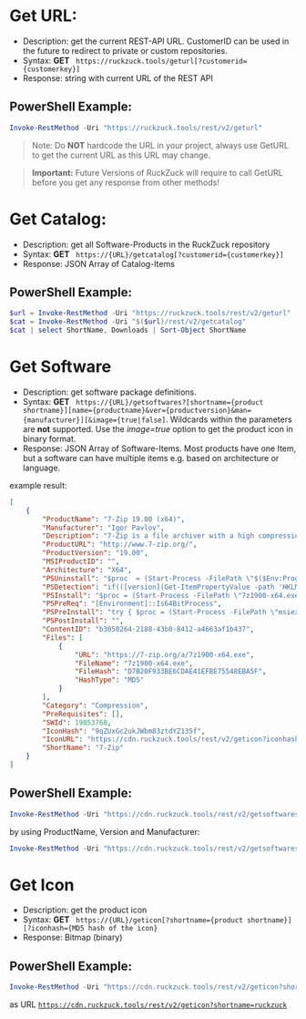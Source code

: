 # Get URL:
+ Description: get the current REST-API URL. CustomerID can be used in the future to redirect to private or custom repositories.
+ Syntax: **GET** ` https://ruckzuck.tools/geturl[?customerid={customerkey}]`  
+ Response: string with current URL of the REST API

## PowerShell Example:
```powershell 
Invoke-RestMethod -Uri "https://ruckzuck.tools/rest/v2/geturl"
```
> Note: Do **NOT** hardcode the URL in your project, always use GetURL to get the current URL as this URL may change.

> **Important:** Future Versions of RuckZuck will require to call GetURL before you get any response from other methods! 

# Get Catalog:
+ Description: get all Software-Products in the RuckZuck repository  
+ Syntax: **GET** ` https://{URL}/getcatalog[?customerid={customerkey}]`  
+ Response: JSON Array of Catalog-Items

## PowerShell Example:
```powershell 
$url = Invoke-RestMethod -Uri "https://ruckzuck.tools/rest/v2/geturl"
$cat = Invoke-RestMethod -Uri "$($url)/rest/v2/getcatalog"
$cat | select ShortName, Downloads | Sort-Object ShortName
```

# Get Software
+ Description: get software package definitions.
+ Syntax: **GET** ` https://{URL}/getsoftwares?[shortname={product shortname}][name={productname}&ver={productversion}&man={manufacturer}][&image={true|false]`. Wildcards within the parameters are **not** supported. Use the *image=true* option to get the product icon in binary format.
+ Response: JSON Array of Software-Items. Most products have one Item, but a software can have multiple items e.g. based on architecture or language. 

example result:
```JSON
[
    {
        "ProductName": "7-Zip 19.00 (x64)",
        "Manufacturer": "Igor Pavlov",
        "Description": "7-Zip is a file archiver with a high compression ratio for ZIP and GZIP formats, which is between 2 to 10% better than its peers, depending on the exact data tested. And 7-Zip boosts its very own 7z archive format that also offers a significantly higher compression ratio than its peers. up to 40% higher!",
        "ProductURL": "http://www.7-zip.org/",
        "ProductVersion": "19.00",
        "MSIProductID": "",
        "Architecture": "X64",
        "PSUninstall": "$proc  = (Start-Process -FilePath \"$($Env:ProgramFiles)\\7-Zip\\Uninstall.exe\" -ArgumentList \"/S\" -Wait -PassThru);$proc.WaitForExit();$ExitCode = $proc.ExitCode",
        "PSDetection": "if(([version](Get-ItemPropertyValue -path 'HKLM:\\SOFTWARE\\Microsoft\\Windows\\CurrentVersion\\Uninstall\\7-Zip' -Name DisplayVersion -ea SilentlyContinue)) -ge '19.00') { $true } else { $false }",
        "PSInstall": "$proc = (Start-Process -FilePath \"7z1900-x64.exe\" -ArgumentList \"/S\" -Wait -PassThru);$proc.WaitForExit();$ExitCode = $proc.ExitCode",
        "PSPreReq": "[Environment]::Is64BitProcess",
        "PSPreInstall": "try { $proc = (Start-Process -FilePath \"msiexec.exe\" -ArgumentList \"/x {23170F69-40C1-2702-1805-000001000000} /qn REBOOT=REALLYSUPPRESS\" -Wait -PassThru);$proc.WaitForExit(); $proc = (Start-Process -FilePath \"msiexec.exe\" -ArgumentList \"/x {23170F69-40C1-2702-1900-000001000000} /qn REBOOT=REALLYSUPPRESS\" -Wait -PassThru);$proc.WaitForExit() } catch{}\r\n",
        "PSPostInstall": "",
        "ContentID": "b3050264-2188-43b0-8412-a4663af1b437",
        "Files": [
            {
                "URL": "https://7-zip.org/a/7z1900-x64.exe",
                "FileName": "7z1900-x64.exe",
                "FileHash": "D7B20F933BE6CDAE41EFBE75548EBA5F",
                "HashType": "MD5"
            }
        ],
        "Category": "Compression",
        "PreRequisites": [],
        "SWId": 19053768,
        "IconHash": "9qZUxGc2ukJWbm83ztdYZ135f",
        "IconURL": "https://cdn.ruckzuck.tools/rest/v2/geticon?iconhash=9qZUxGc2ukJWbm83ztdYZ135f",
        "ShortName": "7-Zip"
    }
]
```

## PowerShell Example:
```powershell 
Invoke-RestMethod -Uri "https://cdn.ruckzuck.tools/rest/v2/getsoftwares?shortname=sccmclictr"
```
by using ProductName, Version and Manufacturer:
```powershell 
Invoke-RestMethod -Uri "https://cdn.ruckzuck.tools/rest/v2/getsoftwares?name=ruckzuck&ver=1.6.2.14&man=Zander%20Tools"
```

# Get Icon 
+ Description: get the product icon 
+ Syntax: **GET** ` https://{URL}/geticon[?shortname={product shortname}][?iconhash={MD5 hash of the icon}`  
+ Response: Bitmap (binary)
## PowerShell Example:
```powershell 
Invoke-RestMethod -Uri "https://cdn.ruckzuck.tools/rest/v2/geticon?shortname=ruckzuck"
```
as URL
[`https://cdn.ruckzuck.tools/rest/v2/geticon?shortname=ruckzuck`](https://cdn.ruckzuck.tools/rest/v2/geticon?shortname=ruckzuck)